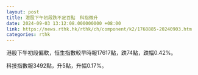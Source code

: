 ```yaml
---
layout: post
title: 港股下午初段跌不足百點　科指微升
date: 2024-09-03 13:12:08.000000000 +08:00
link: https://news.rthk.hk/rthk/ch/component/k2/1768885-20240903.htm
categories: rthk
---
```


港股下午初段偏軟，恒生指數較早時報17617點，跌74點，跌幅0.42%。

科技指數報3492點，升5點，升幅0.17%。
